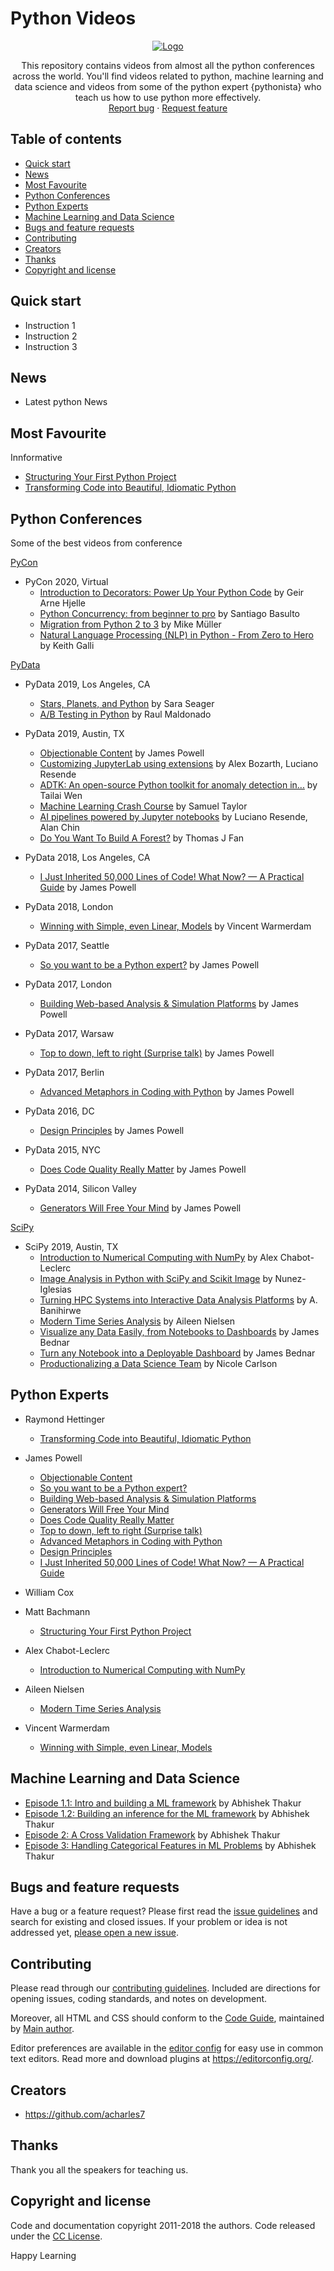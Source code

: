 # Python Videos

<p align="center">
  <a href="https://example.com/">
    <img src="https://www.python.org/static/community_logos/python-logo-inkscape.svg" style="background: #fff;" alt="Logo">
  </a>
</p>
  <p align="center">
    This repository contains videos from almost all the python conferences across the world. 
    You'll find videos related to python, machine learning and data science and videos from some of the python expert {pythonista} who teach us    
    how to use python more effectively.
    <br>
    <a href="https://github.com/acharles7/python-videos/issues/new?template=bug.md">Report bug</a>
    ·
    <a href="https://github.com/acharles7/python-videos/issues/new?template=feature.md&labels=feature">Request feature</a>
  </p>


## Table of contents

- [Quick start](#quick-start)
- [News](#news)
- [Most Favourite](#most-favourite)
- [Python Conferences](#python-conferences)
- [Python Experts](#python-experts)
- [Machine Learning and Data Science](#machine-learning-and-data-science)
- [Bugs and feature requests](#bugs-and-feature-requests)
- [Contributing](#contributing)
- [Creators](#creators)
- [Thanks](#thanks)
- [Copyright and license](#copyright-and-license)


## Quick start

- Instruction 1
- Instruction 2
- Instruction 3

## News

- Latest python News

## Most Favourite

Innformative

- [Structuring Your First Python Project](https://www.youtube.com/watch?v=OSGv2VnC0go)
- [Transforming Code into Beautiful, Idiomatic Python](https://www.youtube.com/watch?v=RKHMnevITF0)


## Python Conferences

Some of the best videos from conference

[PyCon](https://pycon.org/)

- PyCon 2020, Virtual
    - [Introduction to Decorators: Power Up Your Python Code](https://www.youtube.com/watch?v=T8CQwGIsrx4) by Geir Arne Hjelle
    - [Python Concurrency: from beginner to pro](https://www.youtube.com/watch?v=18B1pznaU1o) by Santiago Basulto
    - [Migration from Python 2 to 3](https://www.youtube.com/watch?v=JgIgEjASOlk) by Mike Müller
    - [Natural Language Processing (NLP) in Python - From Zero to Hero](https://www.youtube.com/watch?v=vyOgWhwUmec) by Keith Galli
    
[PyData](https://pydata.org/)

- PyData 2019, Los Angeles, CA
    - [Stars, Planets, and Python](https://www.youtube.com/watch?v=6KvszWniMvo) by Sara Seager
    - [A/B Testing in Python](https://www.youtube.com/watch?v=r6Z8FyCJ1g8) by Raul Maldonado
    
- PyData 2019, Austin, TX
    - [Objectionable Content](https://www.youtube.com/watch?v=1SHi1kriJI4) by James Powell
    - [Customizing JupyterLab using extensions](https://www.youtube.com/watch?v=PT9UIvLWUI0) by Alex Bozarth, Luciano Resende
    - [ADTK: An open-source Python toolkit for anomaly detection in...](https://www.youtube.com/watch?v=im2kyhNPU8c) by Tailai Wen
    - [Machine Learning Crash Course](https://www.youtube.com/watch?v=pRX1sLG_6cw) by Samuel Taylor
    - [AI pipelines powered by Jupyter notebooks](https://www.youtube.com/watch?v=XJAx9dS0k7I) by Luciano Resende, Alan Chin
    - [Do You Want To Build A Forest?](https://www.youtube.com/watch?v=H01T_ICbJZY) by Thomas J Fan

- PyData 2018, Los Angeles, CA   
    - [I Just Inherited 50,000 Lines of Code! What Now? — A Practical Guide](https://www.youtube.com/watch?v=mr2SE_drU5o) by James Powell
    
- PyData 2018, London
    -  [Winning with Simple, even Linear, Models](https://www.youtube.com/watch?v=68ABAU_V8qI) by Vincent Warmerdam
    
- PyData 2017, Seattle
    -  [So you want to be a Python expert?](https://www.youtube.com/watch?v=cKPlPJyQrt4) by James Powell

- PyData 2017, London
    -  [Building Web-based Analysis & Simulation Platforms](https://www.youtube.com/watch?v=eEXKIp8h0T0) by James Powell

- PyData 2017, Warsaw
    -  [Top to down, left to right (Surprise talk)](https://www.youtube.com/watch?v=BRn6UCw35og) by James Powell

- PyData 2017, Berlin
    -  [Advanced Metaphors in Coding with Python](https://www.youtube.com/watch?v=R2ipPgrWypI) by James Powell

- PyData 2016, DC
    -  [Design Principles](https://www.youtube.com/watch?v=bh8QVDaroYE) by James Powell

- PyData 2015, NYC
    -  [Does Code Quality Really Matter](https://www.youtube.com/watch?v=QuTmLeWL3C0) by James Powell

- PyData 2014, Silicon Valley
    -  [Generators Will Free Your Mind](https://www.youtube.com/watch?v=RdhoN4VVqq8) by James Powell


[SciPy](https://www.scipy.org/)

- SciPy 2019, Austin, TX
    - [Introduction to Numerical Computing with NumPy](https://www.youtube.com/watch?v=ZB7BZMhfPgk&list=PLYx7XA2nY5GcDQblpQ_M1V3PQPoLWiDAC) by Alex Chabot-Leclerc
    - [Image Analysis in Python with SciPy and Scikit Image](https://www.youtube.com/watch?v=d1CIV9irQAY) by Nunez-Iglesias
    - [Turning HPC Systems into Interactive Data Analysis Platforms](https://www.youtube.com/watch?v=vhawO8fgD64) by A. Banihirwe
    - [Modern Time Series Analysis](https://www.youtube.com/watch?v=v5ijNXvlC5A) by Aileen Nielsen
    - [Visualize any Data Easily, from Notebooks to Dashboards](https://www.youtube.com/watch?v=7deGS4IPAQ0) by James Bednar
    - [Turn any Notebook into a Deployable Dashboard](https://www.youtube.com/watch?v=L91rd1D6XTA) by James Bednar
    - [Productionalizing a Data Science Team](https://www.youtube.com/watch?v=2v9uwedgBxU) by Nicole Carlson
    
    
## Python Experts

- Raymond Hettinger
    - [Transforming Code into Beautiful, Idiomatic Python](https://www.youtube.com/watch?v=RKHMnevITF0)
- James Powell
    - [Objectionable Content](https://www.youtube.com/watch?v=1SHi1kriJI4)
    - [So you want to be a Python expert?](https://www.youtube.com/watch?v=cKPlPJyQrt4)
    - [Building Web-based Analysis & Simulation Platforms](https://www.youtube.com/watch?v=eEXKIp8h0T0)
    - [Generators Will Free Your Mind](https://www.youtube.com/watch?v=RdhoN4VVqq8)
    - [Does Code Quality Really Matter](https://www.youtube.com/watch?v=QuTmLeWL3C0)
    - [Top to down, left to right (Surprise talk)](https://www.youtube.com/watch?v=BRn6UCw35og)
    - [Advanced Metaphors in Coding with Python](https://www.youtube.com/watch?v=R2ipPgrWypI)
    - [Design Principles](https://www.youtube.com/watch?v=bh8QVDaroYE)
    - [I Just Inherited 50,000 Lines of Code! What Now? — A Practical Guide](https://www.youtube.com/watch?v=mr2SE_drU5o)
    
- William Cox
- Matt Bachmann
    - [Structuring Your First Python Project](https://www.youtube.com/watch?v=OSGv2VnC0go)
- Alex Chabot-Leclerc
    - [Introduction to Numerical Computing with NumPy](https://www.youtube.com/watch?v=ZB7BZMhfPgk&list=PLYx7XA2nY5GcDQblpQ_M1V3PQPoLWiDAC)
- Aileen Nielsen
    - [Modern Time Series Analysis](https://www.youtube.com/watch?v=v5ijNXvlC5A)
- Vincent Warmerdam
    - [Winning with Simple, even Linear, Models](https://www.youtube.com/watch?v=68ABAU_V8qI)

## Machine Learning and Data Science

- [Episode 1.1: Intro and building a ML framework](https://www.youtube.com/watch?v=ArygUBY0QXw) by Abhishek Thakur
- [Episode 1.2: Building an inference for the ML framework](https://www.youtube.com/watch?v=zcqgj-Udcqs) by Abhishek Thakur
- [Episode 2: A Cross Validation Framework](https://www.youtube.com/watch?v=2wQlD46eICE) by Abhishek Thakur
- [Episode 3: Handling Categorical Features in ML Problems](https://www.youtube.com/watch?v=vkXEHpuu03A) by Abhishek Thakur


## Bugs and feature requests

Have a bug or a feature request? Please first read the [issue guidelines](https://github.com/acharles7/python-videos/blob/master/CONTRIBUTING.md) 
and search for existing and closed issues. If your problem or idea is not addressed yet, 
[please open a new issue](https://github.com/acharles7/python-videos/issues/new).

## Contributing

Please read through our [contributing guidelines](https://github.com/acharles7/python-videos/blob/master/CONTRIBUTING.md). 
Included are directions for opening issues, coding standards, and notes on development.

Moreover, all HTML and CSS should conform to the [Code Guide](https://github.com/mdo/code-guide), maintained by 
[Main author](https://github.com/acharles7).

Editor preferences are available in the [editor config](https://github.com/acharles7/python-videos/blob/master/.editorconfig) 
for easy use in common text editors. Read more and download plugins at <https://editorconfig.org/>.

## Creators

- <https://github.com/acharles7>

## Thanks

Thank you all the speakers for teaching us.

## Copyright and license

Code and documentation copyright 2011-2018 the authors. Code released under the 
[CC License](https://github.com/acharles7/python-videos/blob/master/LICENSE.md).

Happy Learning
